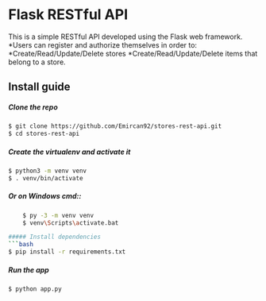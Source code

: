 # Flask RESTful API 

This is a simple RESTful API developed using the Flask web framework.
*Users can register and authorize themselves in order to:
*Create/Read/Update/Delete stores
*Create/Read/Update/Delete items that belong to a store.

## Install guide

##### Clone the repo

```bash
$ git clone https://github.com/Emircan92/stores-rest-api.git
$ cd stores-rest-api
```

##### Create the virtualenv and activate it
```bash
$ python3 -m venv venv
$ . venv/bin/activate
```

##### Or on Windows cmd::
```bash
    $ py -3 -m venv venv
    $ venv\Scripts\activate.bat

##### Install dependencies
```bash
$ pip install -r requirements.txt
```

##### Run the app
```bash
$ python app.py
```
